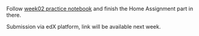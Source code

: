 Follow [week02 practice notebook](https://github.com/girafe-ai/reinforcement-learning/blob/master/week02_value_based/seminar_vi.ipynb) and finish the Home Assignment part in there.

Submission via edX platform, link will be available next week.